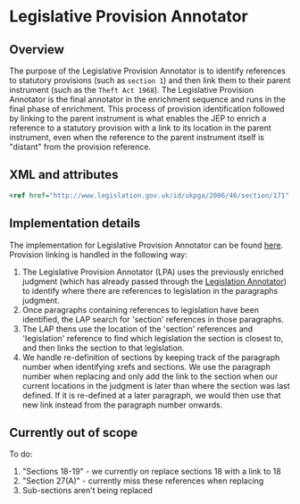 # Legislative Provision Annotator

## Overview

The purpose of the Legislative Provision Annotator is to identify references to statutory provisions (such as `section 1`) and then link them to their parent instrument (such as the `Theft Act 1968`). The Legislative Provision Annotator is the final annotator in the enrichment sequence and runs in the final phase of enrichment. This process of provision identification followed by linking to the parent instrument is what enables the JEP to enrich a reference to a statutory provision with a link to its location in the parent instrument, even when the reference to the parent instrument itself is "distant" from the provision reference. 

## XML and attributes

```xml
<ref href="http://www.legislation.gov.uk/id/ukpga/2006/46/section/171" uk:canonical="2006 c. 46 s. 171" uk:type="legislation">section 171</ref>
```

## Implementation details

The implementation for Legislative Provision Annotator can be found [here](/legislation_provisions_extraction/). Provision linking is handled in the following way:


1. The Legislative Provision Annotator (LPA) uses the previously enriched judgment (which has already passed through the [Legislation Annotator](/docs/legislation/legislation-annotator.md)) to identify where there are references to legislation in the paragraphs judgment. 
2. Once paragraphs containing references to legislation have been identified, the LAP search for 'section' references in those paragraphs. 
3. The LAP thens use the location of the 'section' references and 'legislation' reference to find which legislation the section is closest to, and then links the section to that legislation.
1. We handle re-definition of sections by keeping track of the paragraph number when identifying xrefs and sections. 
We use the paragraph number when replacing and only add the link to the section when our current locations in the judgment is later than where the section was last defined. If it is re-defined at a later paragraph, we would then use that new link instead from the paragraph number onwards. 

## Currently out of scope

To do: 
1. "Sections 18-19" - we currently on replace sections 18 with a link to 18
2. "Section 27(A)" - currently miss these references when replacing
3. Sub-sections aren't being replaced 